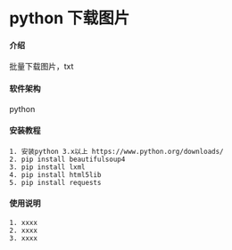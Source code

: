 # python 下载图片

#### 介绍
批量下载图片，txt

#### 软件架构
python


#### 安装教程
```
1. 安装python 3.x以上 https://www.python.org/downloads/
2. pip install beautifulsoup4
3. pip install lxml
4. pip install html5lib
5. pip install requests
```
#### 使用说明
```
1. xxxx
2. xxxx
3. xxxx
```
